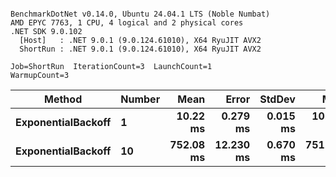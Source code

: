 ```

BenchmarkDotNet v0.14.0, Ubuntu 24.04.1 LTS (Noble Numbat)
AMD EPYC 7763, 1 CPU, 4 logical and 2 physical cores
.NET SDK 9.0.102
  [Host]   : .NET 9.0.1 (9.0.124.61010), X64 RyuJIT AVX2
  ShortRun : .NET 9.0.1 (9.0.124.61010), X64 RyuJIT AVX2

Job=ShortRun  IterationCount=3  LaunchCount=1  
WarmupCount=3  

```
| Method             | Number | Mean      | Error     | StdDev   | Min       | Max       | Allocated |
|------------------- |------- |----------:|----------:|---------:|----------:|----------:|----------:|
| **ExponentialBackoff** | **1**      |  **10.22 ms** |  **0.279 ms** | **0.015 ms** |  **10.21 ms** |  **10.23 ms** |     **520 B** |
| **ExponentialBackoff** | **10**     | **752.08 ms** | **12.230 ms** | **0.670 ms** | **751.62 ms** | **752.85 ms** |    **4120 B** |
